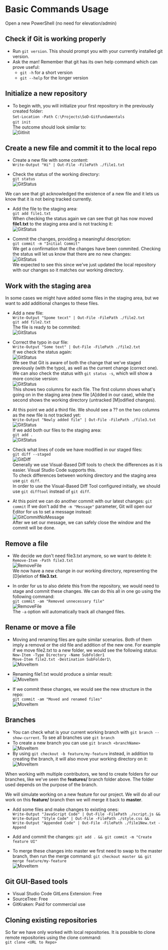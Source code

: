 # Basic Commands Usage

Open a new PowerShell (no need for elevation/admin)

## Check if Git is working properly

- Run `git version`. This should prompt you with your currently installed git version.
- Ask the man! Remember that git has its own help command which can prove useful:  
  - `git -h` for a short version
  - `git --help` for the longer version

## Initialize a new repository

- To begin with, you will initialize your first repository in the previously created folder:  
`Set-Location -Path C:\Projects\SoD-GitFundamentals`  
`git init`  
The outcome should look similar to:  
![GitInit](assets/gitinit.png)

## Create a new file and commit it to the local repo

- Create a new file with some content:  
`Write-Output "Hi" | Out-File -FilePath ./file1.txt`

- Check the status of the working directory:  
`git status`  
![GitStatus](assets/gitstatus1.png)

We can see that git acknowledged the existence of a new file and it lets us know that it is not being tracked currently.

- Add the file to the staging area:  
`git add file1.txt`  
When checking the status again we can see that git has now moved **file1.txt** to the staging area and is not tracking it:  
![GitStatus](assets/gitstatus2.png)

- Commit the changes, providing a meaningful description:  
`git commit -m "Initial Commit"`  
We get a confirmation that the changes have been commited. Checking the status will let us know that there are no new changes:  
![GitStatus](assets/gitstatus3.png)  
We expected to see this since we've just updated the local repository with our changes so it matches our working directory.

## Work with the staging area

In some cases we might have added some files in the staging area, but we want to add additional changes to these files.  

- Add a new file:  
`Write-Output "Spome tecxt" | Out-File -FilePath ./file2.txt`  
`git add file2.txt`  
The file is ready to be commited:  
![GitStatus](assets/gitstatus4.png)
- Correct the typo in our file:  
`Write-Output "Some text" | Out-File -FilePath ./file2.txt`  
If we check the status again:  
![GitStatus](assets/gitstatus5.png)  
We see that Git is aware of both the change that we've staged previously (with the typo), as well as the current change (correct one).
We can also check the status with `git status -s`, which will show a more concise version:  
![GitStatus](assets/gitstatus6.png)  
This shows two columns for each file. The first column shows what's going on in the staging area (new file [A]dded in our case), while the second shows the working directory (untracked [M]odified changes).  

- At this point we add a third file. We should see a ?? on the two columns as the new file is not tracked yet:  
`Write-Output "Newly added file" | Out-File -FilePath ./file3.txt`  
![GitStatus](assets/gitstatus7.png)  
If we add both our files to the staging area:  
`git add .`  
![GitStatus](assets/gitstatus8.png)

- Check what lines of code we have modified in our staged files:  
`git diff --staged`  
![GitDiff](assets/gitdiff.png)  
Generally we use Visual-Based Diff tools to check the differences as it is easier. Visual Studio Code supports this.  
To check differences between working directory and the staging area use `git diff`.  
In order to use the Visual-Based Diff Tool configured initially, we should use `git difftool` instead of `git diff`.

- At this point we can do another commit with our latest changes:
`git commit`
If we don't add the `-m "Message"` parameter, Git will open our Editor for us to set a message instead:  
![GitCommitNoMessage](assets/commitmessage.png)  
After we set our message, we can safely close the window and the commit will be done.

## Remove a file

- We decide we don't need file3.txt anymore, so we want to delete it:  
`Remove-Item -Path file3.txt`  
![RemoveFile](assets/gitstatusrm.png)  
We now have a new change in our working directory, representing the [D]eletion of **file3.txt**.  

- In order for us to also delete this from the repository, we would need to stage and commit these changes. We can do this all in one go using the following command:  
`git commit -am "Removed unnecessary file"`  
![RemoveFile](assets/gitstatusrm2.png)  
The `-a` option will automatically track all changed files.

## Rename or move a file

- Moving and renaming files are quite similar scenarios. Both of them imply a removal or the old file and addition of the new one. For example if we move file2.txt to a new folder, we would see the following status:  
`New-Item -Type Directory -Name SubFolder1`  
`Move-Item file2.txt -Destination SubFolder1\`  
![MoveItem](assets/moveitem.png)

- Renaming file1.txt would produce a simlar result:  
![MoveItem](assets/renameitem.png)

- If we commit these changes, we would see the new structure in the repo:  
`git commit -am "Moved and renamed files"`  
![MoveItem](assets/movedandrenameditems.png)

## Branches

- You can check what is your current working branch with `git branch --show-current`. To see all branches use `git branch`
- To create a new branch you can use `git branch <branchName>`  
![MoveItem](assets/getnewlycreatedbranch.png)  
- By using `git checkout -b feature/my-feature` instead, in addition to creating the branch, it will also move your working directory on it:  
![MoveItem](assets/gitcheckout.png)

When working with multiple contributors, we tend to create folders for our branches, like we've seen the **features/** branch folder above. The folder used depends on the purpose of the branch.  

We will simulate working on a new feature for our project. We will do all our work on this **feature/** branch then we will merge it back to **master**.

- Add some files and make changes to existing ones:  
```Write-Output "JavaScript Code" | Out-File -FilePath ./script.js && Write-Output "Style Code" | Out-File -FilePath ./style.css && Write-Output "Appended Code" | Out-File -FilePath ./file1New.txt -Append```

- Add and commit the changes: `git add . && git commit -m "Create feature UI"`

- To merge these changes into master we first need to swap to the master branch, then run the merge command:
`git checkout master && git merge feature/my-feature`  
![MoveItem](assets/gitmerge.png)

## Git GUI-Based tools

- Visual Studio Code GitLens Extension: Free
- SourceTree: Free
- GitKraken: Paid for commercial use

## Cloning existing repositories

So far we have only worked with local repositories. It is possible to clone remote repositories using the clone command:  
`git clone <URL to Repo>`
